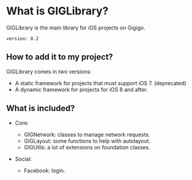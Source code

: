 # What is GIGLibrary?

GIGLibrary is the main library for iOS projects on Gigigo.

```
version: 0.2
```

## How to add it to my project?

GIGLibrary comes in two versions:

- A static framework for projects that must support iOS 7. (deprecated)
- A dynamic framework for projects for iOS 8 and after.


## What is included?

- Core:
	- GIGNetwork: classes to manage network requests.
	- GIGLayout: some functions to help with autolayout.
	- GIGUtils: a lot of extensions on foundation classes.
	
- Social: 
	- Facebook: login.